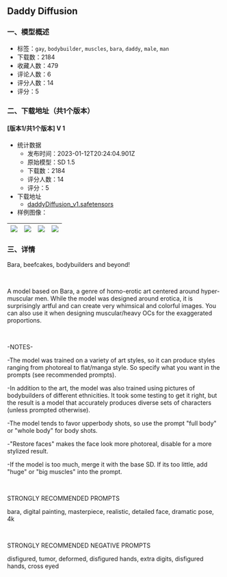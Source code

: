 ## Daddy Diffusion
### 一、模型概述

- 标签：`gay`, `bodybuilder`, `muscles`, `bara`, `daddy`, `male`, `man`
- 下载数：2184
- 收藏人数：479
- 评论人数：6
- 评分人数：14
- 评分：5

### 二、下载地址（共1个版本）

#### [版本1/共1个版本] V 1

- 统计数据
  - 发布时间：2023-01-12T20:24:04.901Z
  - 原始模型：SD 1.5
  - 下载数：2184
  - 评分人数：14
  - 评分：5
- 下载地址
  - [daddyDiffusion_v1.safetensors](https://civitai.com/api/download/models/1326)
- 样例图像：

| <img src="https://image.civitai.com/xG1nkqKTMzGDvpLrqFT7WA/477480a4-22da-4caa-8a6f-3e4cd7574c00/width=450/10966.jpeg" /> | <img src="https://image.civitai.com/xG1nkqKTMzGDvpLrqFT7WA/86f65d8d-8501-4c28-ee87-8722a16bf500/width=450/10958.jpeg" /> | <img src="https://image.civitai.com/xG1nkqKTMzGDvpLrqFT7WA/2101a4b5-0402-41ae-d230-f594995e8200/width=450/10969.jpeg" /> | <img src="https://image.civitai.com/xG1nkqKTMzGDvpLrqFT7WA/1902f95f-c0e6-490c-b322-0cb2cf7b6700/width=450/10968.jpeg" /> |
| ---- | ---- | ---- | ---- |


### 三、详情
<p>Bara, beefcakes, bodybuilders and beyond!</p><p><br /></p><p>A model based on Bara, a genre of homo-erotic art centered around hyper-muscular men. While the model was designed around erotica, it is surprisingly artful and can create very whimsical and colorful images. You can also use it when designing muscular/heavy OCs for the exaggerated proportions.</p><p><br /></p><p>-NOTES-</p><p>-The model was trained on a variety of art styles, so it can produce styles ranging from photoreal to flat/manga style. So specify what you want in the prompts (see recommended prompts).</p><p>-In addition to the art, the model was also trained using pictures of bodybuilders of different ethnicities. It took some testing to get it right, but the result is a model that accurately produces diverse sets of characters (unless prompted otherwise).</p><p>-The model tends to favor upperbody shots, so use the prompt "full body" or "whole body" for body shots.</p><p>-"Restore faces" makes the face look more photoreal, disable for a more stylized result.</p><p>-If the model is too much, merge it with the base SD. If its too little, add "huge" or "big muscles" into the prompt.</p><p><br /></p><p>STRONGLY RECOMMENDED PROMPTS</p><p>bara, digital painting, masterpiece, realistic, detailed face, dramatic pose, 4k</p><p><br /></p><p>STRONGLY RECOMMENDED NEGATIVE PROMPTS</p><p>disfigured, tumor, deformed, disfigured hands, extra digits, disfigured hands, cross eyed</p>